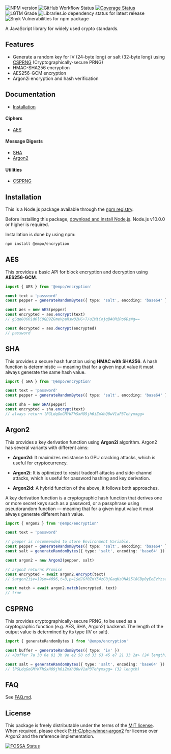 ![NPM version](https://img.shields.io/npm/v/@empo/encryption) ![GitHub Workflow Status](https://img.shields.io/github/workflow/status/empo-dev/encryption/build) [![Coverage Status](https://coveralls.io/repos/github/EMPO-dev/encryption/badge.svg?branch=master)](https://coveralls.io/github/EMPO-dev/encryption?branch=master) ![LGTM Grade](https://img.shields.io/lgtm/grade/javascript/github/EMPO-dev/encryption) ![Libraries.io dependency status for latest release](https://img.shields.io/librariesio/release/npm/@empo/encryption) ![Snyk Vulnerabilities for npm package](https://img.shields.io/snyk/vulnerabilities/npm/@empo/encryption)

A JavaScript library for widely used crypto standards.

## Features

- Generate a random key for IV (24-byte long) or salt (32-byte long) using [CSPRNG](https://en.wikipedia.org/wiki/Cryptographically_secure_pseudorandom_number_generator) (Cryptographically-secure PRNG)
- HMAC-SHA256 encryption
- AES256-GCM encryption
- Argon2i encryption and hash verification

## Documentation

- [Installation](#Installation)

#### Ciphers

- [AES](#AES)

#### Message Digests

- [SHA](#SHA)
- [Argon2](#Argon2)

#### Utilities
- [CSPRNG](#CSPRNG)

## Installation

This is a Node.js package available through the [npm registry](https://www.npmjs.com/).

Before installing this package, [download and install Node.js](https://nodejs.org/en/download/). Node.js v10.0.0 or higher is required.

Installation is done by using npm:
```sh
npm install @empo/encryption
```

## AES

This provides a basic API for block encryption and decryption using **AES256-GCM**.

```ts
import { AES } from '@empo/encryption'

const text = 'password'
const pepper = generateRandomBytes({ type: 'salt', encoding: 'base64' })

const aes = new AES(pepper)
const encrypted = aes.encrypt(text)
// gSqe8O601d6lCOQB9ZGmeVpaRsw02HG+7/uIMiCojqBA0RiRo6DzWg==

const decrypted = aes.decrypt(encrypted)
// password
```

## SHA

This provides a secure hash function using **HMAC with SHA256**. A hash function is deterministic — meaning that for a given input value it must always generate the same hash value.

```ts
import { SHA } from '@empo/encryption'

const text = 'password'
const pepper = generateRandomBytes({ type: 'salt', encoding: 'base64' })

const sha = new SHA(pepper)
const encrypted = sha.encrypt(text)
// always return lPGLdqGoGMYKFhSxHO9jh6iZmXhQ0wV1aP3Tehymxgg=
```

## Argon2

This provides a key derivation function using **Argon2i** algorithm. Argon2 has several variants with different aims:

- **Argon2d**: It maximizes resistance to GPU cracking attacks, which is useful for cryptocurrency.

- **Argon2i**: It is optimized to resist tradeoff attacks and side-channel attacks, which is useful for password hashing and key derivation.

- **Argon2id**: A hybrid function of the above, it follows both approaches.

A key derivation function is a cryptographic hash function that derives one or more secret keys such as a password, or a passphrase using pseudorandom function — meaning that for a given input value it must always generate different hash value.

```ts
import { Argon2 } from '@empo/encryption'

const text = 'password'

// pepper is recommended to store Environment Variable.
const pepper = generateRandomBytes({ type: 'salt', encoding: 'base64' })
const salt = generateRandomBytes({ type: 'salt', encoding: 'base64' })

const argon2 = new Argon2(pepper, salt)

// argon2 returns Promise
const encrypted = await argon2.encrypt(text)
// $argon2i$v=19$m=4096,t=3,p=1$dJGf0ZnY54zC0jGaqKzONA$5l8CBp0yEoEzYzsalRTe0AxplRhJvGAoJMpITHP4WbU

const match = await argon2.match(encrypted, text)
// true
```

## CSPRNG

This provides cryptographically-secure PRNG, to be used as a cryptographic function (e.g. AES, SHA, Argon2) backend. The length of the output value is determined by its type (IV or salt).

```ts
import { generateRandomBytes } from '@empo/encryption'

const buffer = generateRandomBytes({ type: 'iv' })
// <Buffer 7a 38 6e 81 3b 9e e2 58 cd 33 63 45 e7 21 33 2a> (24 length)

const salt = generateRandomBytes({ type: 'salt', encoding: 'base64' })
// lPGLdqGoGMYKFhSxHO9jh6iZmXhQ0wV1aP3Tehymxgg= (32 length)
```

## FAQ

See [FAQ.md](https://github.com/EMPO-dev/encryption/blob/master/FAQ.md).

## License

This package is freely distributable under the terms of the [MIT license](https://github.com/EMPO-dev/encryption/blob/master/LICENSE). When required, please check [P-H-C/phc-winner-argon2](https://github.com/P-H-C/phc-winner-argon2) for license over Argon2 and the reference implementation.

[![FOSSA Status](https://app.fossa.com/api/projects/git%2Bgithub.com%2FEMPO-dev%2Fencryption.svg?type=large)](https://app.fossa.com/projects/git%2Bgithub.com%2FEMPO-dev%2Fencryption?ref=badge_large)
